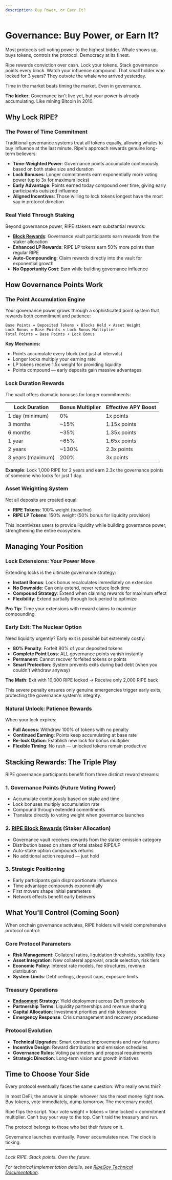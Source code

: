```yaml
---
description: Buy Power, or Earn It?
---
```


# Governance: Buy Power, or Earn It?

Most protocols sell voting power to the highest bidder. Whale shows up, buys tokens, controls the protocol. Democracy at its finest.

Ripe rewards conviction over cash. Lock your tokens. Stack governance points every block. Watch your influence compound. That small holder who locked for 3 years? They outvote the whale who arrived yesterday.

Time in the market beats timing the market. Even in governance.

**The kicker**: Governance isn't live yet, but your power is already accumulating. Like mining Bitcoin in 2010.

## Why Lock RIPE?

### The Power of Time Commitment

Traditional governance systems treat all tokens equally, allowing whales to buy influence at the last minute. Ripe's approach rewards genuine long-term believers:

* **Time-Weighted Power**: Governance points accumulate continuously based on both stake size and duration
* **Lock Bonuses**: Longer commitments earn exponentially more voting power (up to 3x for maximum locks)
* **Early Advantage**: Points earned today compound over time, giving early participants outsized influence
* **Aligned Incentives**: Those willing to lock tokens longest have the most say in protocol direction

### Real Yield Through Staking

Beyond governance power, RIPE stakers earn substantial rewards:

* [**Block Rewards**](../earning-and-rewards/07-ripe-rewards.md): Governance vault participants earn rewards from the staker allocation
* **Enhanced LP Rewards**: RIPE LP tokens earn 50% more points than regular RIPE
* **Auto-Compounding**: Claim rewards directly into the vault for exponential growth
* **No Opportunity Cost**: Earn while building governance influence

## How Governance Points Work

### The Point Accumulation Engine

Your governance power grows through a sophisticated point system that rewards both commitment and patience:

```
Base Points = Deposited Tokens × Blocks Held × Asset Weight
Lock Bonus = Base Points × Lock Bonus Multiplier
Total Points = Base Points + Lock Bonus
```

**Key Mechanics:**

* Points accumulate every block (not just at intervals)
* Longer locks multiply your earning rate
* LP tokens receive 1.5x weight for providing liquidity
* Points compound — early deposits gain massive advantages

### Lock Duration Rewards

The vault offers dramatic bonuses for longer commitments:

| Lock Duration     | Bonus Multiplier | Effective APY Boost |
| ----------------- | ---------------- | ------------------- |
| 1 day (minimum)   | 0%               | 1x points           |
| 3 months          | \~15%            | 1.15x points        |
| 6 months          | \~35%            | 1.35x points        |
| 1 year            | \~65%            | 1.65x points        |
| 2 years           | \~130%           | 2.3x points         |
| 3 years (maximum) | 200%             | 3x points           |

**Example**: Lock 1,000 RIPE for 2 years and earn 2.3x the governance points of someone who locks for just 1 day.

### Asset Weighting System

Not all deposits are created equal:

* **RIPE Tokens**: 100% weight (baseline)
* **RIPE LP Tokens**: 150% weight (50% bonus for liquidity provision)

This incentivizes users to provide liquidity while building governance power, strengthening the entire ecosystem.

## Managing Your Position

### Lock Extensions: Your Power Move

Extending locks is the ultimate governance strategy:

* **Instant Bonus**: Lock bonus recalculates immediately on extension
* **No Downside**: Can only extend, never reduce lock time
* **Compound Strategy**: Extend when claiming rewards for maximum effect
* **Flexibility**: Extend partially through lock period to optimize

**Pro Tip**: Time your extensions with reward claims to maximize compounding.

### Early Exit: The Nuclear Option

Need liquidity urgently? Early exit is possible but extremely costly:

* **80% Penalty**: Forfeit 80% of your deposited tokens
* **Complete Point Loss**: ALL governance points vanish instantly
* **Permanent**: Cannot recover forfeited tokens or points
* **Smart Protection**: System prevents exits during bad debt (when you couldn't withdraw anyway)

**The Math**: Exit with 10,000 RIPE locked → Receive only 2,000 RIPE back

This severe penalty ensures only genuine emergencies trigger early exits, protecting the governance system's integrity.

### Natural Unlock: Patience Rewards

When your lock expires:

* **Full Access**: Withdraw 100% of tokens with no penalty
* **Continued Earning**: Points keep accumulating at base rate
* **Re-lock Option**: Establish new lock for bonus multiplier
* **Flexible Timing**: No rush — unlocked tokens remain productive

## Stacking Rewards: The Triple Play

RIPE governance participants benefit from three distinct reward streams:

### 1. Governance Points (Future Voting Power)

* Accumulate continuously based on stake and time
* Lock bonuses multiply accumulation rate
* Compound through extended commitments
* Translate directly to voting weight when governance launches

### 2. [RIPE Block Rewards](../earning-and-rewards/07-ripe-rewards.md) (Staker Allocation)

* Governance vault receives rewards from the staker emission category
* Distribution based on share of total staked RIPE/LP
* Auto-stake option compounds returns
* No additional action required — just hold

### 3. Strategic Positioning

* Early participants gain disproportionate influence
* Time advantage compounds exponentially
* First movers shape initial parameters
* Network effects benefit early believers

## What You'll Control (Coming Soon)

When onchain governance activates, RIPE holders will wield comprehensive protocol control:

### Core Protocol Parameters

* **Risk Management**: Collateral ratios, liquidation thresholds, stability fees
* **Asset Integration**: New collateral approval, oracle selection, risk tiers
* **Economic Policy**: Interest rate models, fee structures, revenue distribution
* **System Limits**: Debt ceilings, deposit caps, exposure limits

### Treasury Operations

* [**Endaoment**](11-endaoment.md) **Strategy**: Yield deployment across DeFi protocols
* **Partnership Terms**: Liquidity partnerships and revenue sharing
* **Capital Allocation**: Investment priorities and risk tolerance
* **Emergency Response**: Crisis management and recovery procedures

### Protocol Evolution

* **Technical Upgrades**: Smart contract improvements and new features
* **Incentive Design**: Reward distributions and emission schedules
* **Governance Rules**: Voting parameters and proposal requirements
* **Strategic Direction**: Long-term vision and growth initiatives

## Time to Choose Your Side

Every protocol eventually faces the same question: Who really owns this?

In most DeFi, the answer is simple: whoever has the most money right now. Buy tokens, vote immediately, dump tomorrow. The mercenary model.

Ripe flips the script. Your vote weight = tokens × time locked × commitment multiplier. Can't buy your way to the top. Can't raid the treasury and run.

The protocol belongs to those who bet their future on it.

Governance launches eventually. Power accumulates now. The clock is ticking.

***

_Lock RIPE. Stack points. Own the future._

_For technical implementation details, see_ [_RipeGov Technical Documentation_](https://ripe-finance.gitbook.io/ripe-developers/vaults/ripegov)_._
